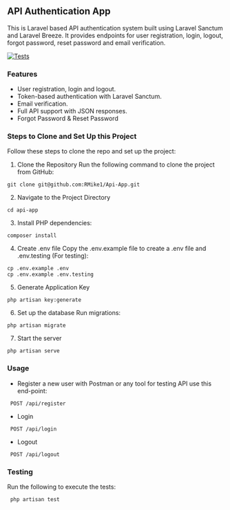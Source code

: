 ## API Authentication App

This is Laravel based API authentication system built using Laravel Sanctum and Laravel Breeze. It provides endpoints for user registration, login, logout, forgot password, reset password and email verification.

[![Tests](https://github.com/RMike1/Api-App/actions/workflows/test.yml/badge.svg?branch=dev)](https://github.com/RMike1/Api-App/actions/workflows/test.yml)

### Features

- User registration, login and logout.
- Token-based authentication with Laravel Sanctum.
- Email verification.
- Full API support with JSON responses.
- Forgot Password & Reset Password

### Steps to Clone and Set Up this Project
Follow these steps to clone the repo and set up the project:

1. Clone the Repository
Run the following command to clone the project from GitHub:
```shell
git clone git@github.com:RMike1/Api-App.git
```

2. Navigate to the Project Directory
```shell
cd api-app
```

3. Install PHP dependencies:
```shell
composer install
```

4. Create .env file
Copy the .env.example file to create a .env file and .env.testing (For testing):
```shell
cp .env.example .env
cp .env.example .env.testing
```

5. Generate Application Key
```shell
php artisan key:generate
```

6. Set up the database
Run migrations:
```shell
php artisan migrate
```

7. Start the server
```shell
php artisan serve
```

### Usage
- Register a new user with Postman or any tool for testing API use this end-point:
```shell
 POST /api/register
```

- Login
```shell
 POST /api/login
```

- Logout
```shell
 POST /api/logout
```

### Testing
Run the following to execute the tests:
```shell
 php artisan test
```